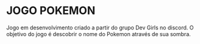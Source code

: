 # **JOGO POKEMON**

Jogo em desenvolvimento criado a partir do grupo Dev Girls no discord. 
O objetivo do jogo é descobrir o nome do Pokemon através de sua sombra.
